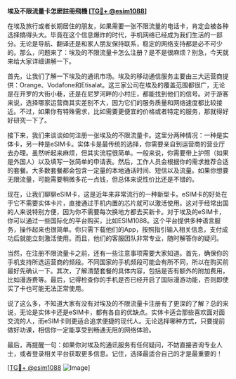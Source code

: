 **埃及不限流量卡怎麽註冊飛機 [[TG💪+ @esim1088](https://t.me/s/esim1088)]**

在埃及旅行或者长期居住的朋友，如果需要一张不限流量的电话卡，肯定会被各种选择搞得头大。毕竟在这个信息爆炸的时代，手机网络已经成为我们生活的一部分。无论是导航、翻译还是和家人朋友保持联系，稳定的网络支持都是必不可少的。那么，问题来了：埃及的不限流量卡怎么注册？是不是很麻烦？别急，今天就来给大家详细讲解一下。

首先，让我们了解一下埃及的通讯市场。埃及的移动通信服务主要由三大运营商提供：Orange、Vodafone和Etisalat。这三家公司在埃及的覆盖范围都很广，无论是在开罗的大街小巷，还是在尼罗河畔的小村庄，都能找到他们的信号。对于游客来说，选择哪家运营商其实差别不大，因为它们的服务质量和网络速度都比较接近。不过，如果你有特殊需求，比如需要更便宜的价格或者特定的服务，那就得好好研究一下了。

接下来，我们来谈谈如何注册一张埃及的不限流量卡。这里分两种情况：一种是实体卡，另一种是eSIM卡。实体卡是最传统的选择，你需要亲自到运营商的营业厅去办理。虽然听起来麻烦，但其实流程很简单。一般来说，你需要带上护照（如果是外国人）以及填写一张简单的申请表。然后，工作人员会根据你的需求推荐合适的套餐。大多数套餐都会包含一定量的本地通话时间、短信以及流量。如果你想要无限流量，可能需要稍微多花一点钱，但总体来说性价比还是不错的。

现在，让我们聊聊eSIM卡，这是近年来非常流行的一种新型卡。eSIM卡的好处在于它不需要实体卡片，直接通过手机内置的芯片就可以激活使用。这对于经常出国的人来说特别方便，因为你不需要每次换地方都去买新卡。对于埃及的eSIM卡，你可以通过一些国际化的平台购买，比如ESIM1088。这个平台提供多种语言服务，操作起来也很简单。你只需下载他们的App，按照指引输入相关信息，支付成功后就能立刻激活使用。而且，他们的客服团队非常专业，随时解答你的疑问。

当然，在注册不限流量卡之前，还有一些注意事项需要大家知道。首先，确保你的手机支持所选运营商的频段。不同国家的手机频段可能会有所不同，所以在购买前最好先确认一下。其次，了解清楚套餐的具体内容，包括是否有额外的附加费用，比如漫游费等。最后，记得检查你的手机是否已经开启了国际漫游功能，否则即使买了卡也可能无法正常使用。

说了这么多，不知道大家有没有对埃及的不限流量卡注册有了更深的了解？总的来说，无论是实体卡还是eSIM卡，都有各自的优缺点。实体卡适合那些喜欢面对面交流的人，而eSIM卡则更适合追求便捷的现代人。无论选择哪种方式，只要提前做好功课，相信你一定能享受到畅通无阻的网络体验。

最后，再提醒一句：如果你对埃及的通讯服务有任何疑问，不妨直接咨询专业人士，或者登录相关平台获取更多信息。记住，选择最适合自己的才是最重要的！

[[TG💪+ @esim1088](https://t.me/s/esim1088) ![Image](https://i.postimg.cc/4NQfJmqS/Snipaste-2025-05-13-00-14-12.png)]